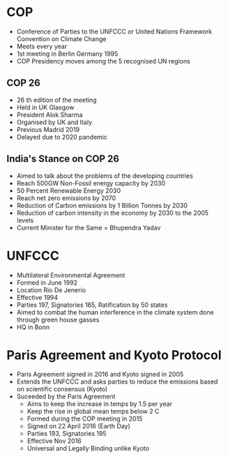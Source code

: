 # COP

- Conference of Parties to the UNFCCC or United Nations Framework Convention on Climate Change
- Meets every year
- 1st meeting in Berlin Germany 1995
- COP Presidency moves among the 5 recognised UN regions	

## COP 26

- 26 th edition of the meeting
- Held in UK Glasgow
- President Alok Sharma
- Organised by UK and Italy
- Previous Madrid 2019
- Delayed due to 2020 pandemic


## India's Stance on COP 26
- Aimed to talk about the problems of the developing countries
- Reach 500GW Non-Fossil energy capacity by 2030
- 50 Percent Renewable Energy 2030
- Reach net zero emissions by 2070
- Reduction of Carbon emissions by 1 Billion Tonnes by 2030
- Reduction of carbon intensity in the economy by 2030 to the 2005 levels
- Current Minister for the Same = Bhupendra Yadav

# UNFCCC

- Multilateral Environmental Agreement
- Formed in June 1992
- Location Rio De Jenerio
- Effective 1994
- Parties 197, Signatories 165, Ratification by 50 states
- Aimed to combat the human interference in the climate system done through green house gasses
- HQ in Bonn

# Paris Agreement and Kyoto Protocol

- Paris Agreement signed in 2016 and Kyoto signed in 2005
- Extends the UNFCCC and asks parties to reduce the emissions based on scientific consensus (Kyoto)
- Suceeded by the Paris Agreement
  - Aims to keep the increase in temps by 1.5 per year
  - Keep the rise in global mean temps below 2 C
  - Formed during the COP meeting in 2015
  - Signed on 22 April 2016 (Earth Day)
  - Parties 193, Signatories 195
  - Effective Nov 2016
  - Universal and Legally Binding unlike Kyoto
